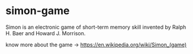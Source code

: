 # simon-game
Simon is an electronic game of short-term memory skill invented by Ralph H. Baer and Howard J. Morrison.

know more about the game -> https://en.wikipedia.org/wiki/Simon_(game)
